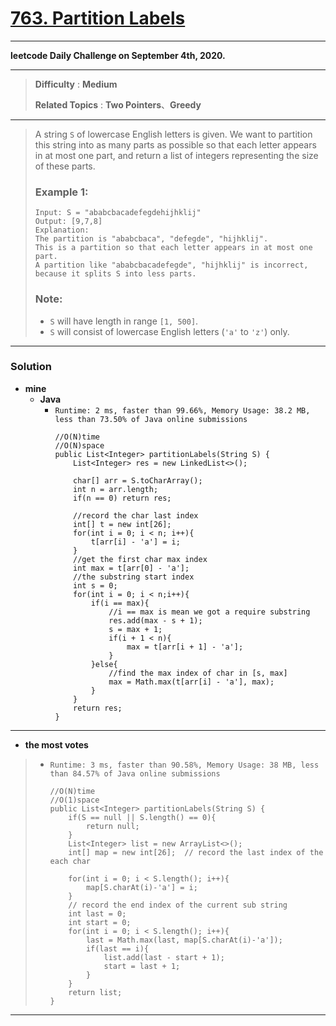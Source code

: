 # [763. Partition Labels](https://leetcode.com/problems/partition-labels/)

---

**leetcode Daily Challenge on September 4th, 2020.**

---

> **Difficulty** : **Medium**
>
> **Related Topics** : **Two Pointers**、**Greedy**

---

> A string `S` of lowercase English letters is given. We want to partition this string into as many parts as possible so that each letter appears in at most one part, and return a list of integers representing the size of these parts.
>
>
> ### Example 1:
> ```
> Input: S = "ababcbacadefegdehijhklij"
> Output: [9,7,8]
> Explanation:
> The partition is "ababcbaca", "defegde", "hijhklij".
> This is a partition so that each letter appears in at most one part.
> A partition like "ababcbacadefegde", "hijhklij" is incorrect, because it splits S into less parts.
> ```
>
> ### Note:
> * `S` will have length in range `[1, 500]`.
> * `S` will consist of lowercase English letters (`'a'` to `'z'`) only.

---


### Solution
* **mine**
  * **Java**
    * `Runtime: 2 ms, faster than 99.66%, Memory Usage: 38.2 MB, less than 73.50% of Java online submissions`
      ```
      //O(N)time
      //O(N)space
      public List<Integer> partitionLabels(String S) {
          List<Integer> res = new LinkedList<>();

          char[] arr = S.toCharArray();
          int n = arr.length;
          if(n == 0) return res;

          //record the char last index
          int[] t = new int[26];
          for(int i = 0; i < n; i++){
              t[arr[i] - 'a'] = i;
          }
          //get the first char max index
          int max = t[arr[0] - 'a'];
          //the substring start index
          int s = 0;
          for(int i = 0; i < n;i++){
              if(i == max){
                  //i == max is mean we got a require substring
                  res.add(max - s + 1);
                  s = max + 1;
                  if(i + 1 < n){
                      max = t[arr[i + 1] - 'a'];
                  }
              }else{
                  //find the max index of char in [s, max]
                  max = Math.max(t[arr[i] - 'a'], max);
              }
          }
          return res;
      }
      ```

---

* **the most votes**
>  * `Runtime: 3 ms, faster than 90.58%, Memory Usage: 38 MB, less than 84.57% of Java online submissions`
>    ```
>    //O(N)time
>    //O(1)space
>    public List<Integer> partitionLabels(String S) {
>        if(S == null || S.length() == 0){
>            return null;
>        }
>        List<Integer> list = new ArrayList<>();
>        int[] map = new int[26];  // record the last index of the each char
>
>        for(int i = 0; i < S.length(); i++){
>            map[S.charAt(i)-'a'] = i;
>        }
>        // record the end index of the current sub string
>        int last = 0;
>        int start = 0;
>        for(int i = 0; i < S.length(); i++){
>            last = Math.max(last, map[S.charAt(i)-'a']);
>            if(last == i){
>                list.add(last - start + 1);
>                start = last + 1;
>            }
>        }
>        return list;
>    }
>    ```

---
